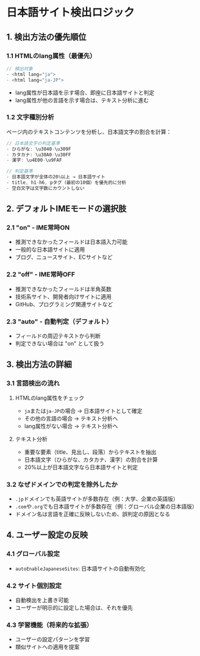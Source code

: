 # 日本語サイト検出ロジック

## 1. 検出方法の優先順位

### 1.1 HTMLのlang属性（最優先）
```javascript
// 検出対象
- <html lang="ja">
- <html lang="ja-JP">
```
- lang属性が日本語を示す場合、即座に日本語サイトと判定
- lang属性が他の言語を示す場合は、テキスト分析に進む

### 1.2 文字種別分析
ページ内のテキストコンテンツを分析し、日本語文字の割合を計算：

```javascript
// 日本語文字の判定基準
- ひらがな: \u3040-\u309F
- カタカナ: \u30A0-\u30FF
- 漢字: \u4E00-\u9FAF

// 判定基準
- 日本語文字が全体の20%以上 → 日本語サイト
- title, h1-h6, pタグ（最初の10個）を優先的に分析
- 空白文字は文字数にカウントしない
```

## 2. デフォルトIMEモードの選択肢

### 2.1 "on" - IME常時ON
- 推測できなかったフィールドは日本語入力可能
- 一般的な日本語サイトに適用
- ブログ、ニュースサイト、ECサイトなど

### 2.2 "off" - IME常時OFF
- 推測できなかったフィールドは半角英数
- 技術系サイト、開発者向けサイトに適用
- GitHub、プログラミング関連サイトなど

### 2.3 "auto" - 自動判定（デフォルト）
- フィールドの周辺テキストから判断
- 判定できない場合は "on" として扱う

## 3. 検出方法の詳細

### 3.1 言語検出の流れ
1. HTMLのlang属性をチェック
   - `ja`または`ja-JP`の場合 → 日本語サイトとして確定
   - その他の言語の場合 → テキスト分析へ
   - lang属性がない場合 → テキスト分析へ

2. テキスト分析
   - 重要な要素（title、見出し、段落）からテキストを抽出
   - 日本語文字（ひらがな、カタカナ、漢字）の割合を計算
   - 20%以上が日本語文字なら日本語サイトと判定

### 3.2 なぜドメインでの判定を除外したか
- `.jp`ドメインでも英語サイトが多数存在（例：大学、企業の英語版）
- `.com`や`.org`でも日本語サイトが多数存在（例：グローバル企業の日本語版）
- ドメイン名は言語を正確に反映しないため、誤判定の原因となる

## 4. ユーザー設定の反映

### 4.1 グローバル設定
- `autoEnableJapaneseSites`: 日本語サイトの自動有効化

### 4.2 サイト個別設定
- 自動検出を上書き可能
- ユーザーが明示的に設定した場合は、それを優先

### 4.3 学習機能（将来的な拡張）
- ユーザーの設定パターンを学習
- 類似サイトへの適用を提案